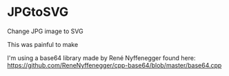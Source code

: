 # JPGtoSVG
Change JPG image to SVG

This was painful to make


I'm using a base64 library made by René Nyffenegger found here: https://github.com/ReneNyffenegger/cpp-base64/blob/master/base64.cpp
